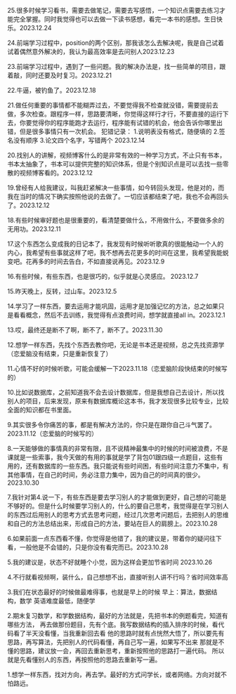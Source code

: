25.很多时候学习看书，需要去做笔记，需要去写感悟，一个知识点需要去练习才能完全掌握。同时我觉得也可以去做一下读书感想，看完一本书的感想。生日快乐。2023.12.24

24.前端学习过程中，position的两个区别，那我该怎么去解决呢，我是自己试着试着偶然意外解决的，我认为最高效率是去问别人2023.12.23

23.前端学习过程中，遇到了一些问题。我的解决办法是，找一些简单的项目，跟着敲，同时还要及时复习。2023.12.21

22.牛逼，被钓鱼了。2023.12.18

21.做任何重要的事情都不能糊弄过去，不要觉得我不检查就没错，需要提前去做，多次检查。跟程序一样，思路要清晰，你觉得这样行才行，不要直接的运行下去，你要觉得你的程序能跑才去运行，程序能有试错的机会，他会告诉你哪里出错，但是很多事情只有一次机会。
犯错记录：
1.说明表没有格式，随便填的
2.签名没有顺序
3.论文四个名字，写错两个
2023.12.14

20.找别人的讲解，视频博客什么的是非常有效的一种学习方式，不止只有书本，书本太抽象了，书本可以提供完整的知识体系，但是个别知识点是可以去找一些零散的视频博客看的。2023.12.12

19.曾经有人给我建议，叫我赶紧解决一些事情，如今转回头发现，他是对的，而我在当时的情况下确实按照他说的去做了。一切应该都结束了吧，我也不会再回头了。2023.12.12

18.有些时候审好题也是很重要的，看清楚要做什么，不用做什么，不要做多余的无用功。2023.12.11

17.这个东西怎么变成我的日记本了，我发现有时候听听歌真的很能触动一个人的内心，我希望有些事就这样了吧，我不想再去花更多的时间在这里，我希望我能蜕变吧。花再多的时间去告白，不如直接说再见。2023.12.9

16.有些时候，有些东西，也是很巧的，似乎就是心灵感应。 2023.12.7

15.昨天晚上，反转，过山车。2023.12.5

14.学习了一样东西，要去运用才能巩固，运用才是加强记忆的方法，总之如果只是看看概念，然后不去训练，我觉得有点浪费时间，想学就直接all in。2023.12.1

13.哎，最终还是断不了啊，断不了，断不了。2023.11.30

12.想学一样东西，先找个东西去教你吧，无论是书本还是视频，总之先找资源学（恋爱脑没有结束，只是重新恢复了）

11.心情不好的时候听歌，可能会缓解一下2023.11.18（恋爱脑阶段快结束的时候写的）

10.比如说数据库，之前知道我不会去设计数据库，但是我想自己去设计，所以找别人的项目，后来发现，原来有数据库概论这本书，我才发现很多比较专业，比较全面的知识都在书里面。

9.其实很多令你痛苦的事，都是有解决方法的，你只是在跟你自己斗气罢了。2023.11.12（恋爱脑的时候写的）

8.一天能够做的事情真的非常有限，且不说精神最集中的时候的时间被浪费，不是课就是一些索事，我今天做的有用的事就是学了背包01跟四级一点题目，这些有用的，还有数据库的一些东西。我只能说有些时间困，有些时间注意力不集中，有其他事情，在自己的时间，务必注意力集中，因为自己的时间真的很少。2023.10.30

7.我针对第4.说一下，有些东西是要去学习别人的才能做到更好，自己想的可能是不够好的。但是什么时候要学习别人的，什么的要自己思考，我觉得是在学习别人的东西过后用别人的思考方式去思考问题，经过几次思考问题后，去把别人的思维和自己的方法总结出来，形成自己的方法，要站在巨人的肩膀上。2023.10.28

6.如果前面一点东西看不懂，你觉得是他错了，我的建议是，带着你的疑问往下看，一般他是不会错的，只是你没有看完而已。2023.10.28

5.我的建议是，状态不好就睡个小觉，因为这样会更加节省时间   2023.10.26

4.不行就看视频啊，装什么，自己想想不出，直接听别人讲不行吗？省时间效率高

3.我们在状态最好的时候做最难得事，也就是早上的时候
早上：算法，数据结构，数学
英语难度最低，随便学

2.期末复习数学，和学数据结构，最好的方法就是，先把书本的例题看完，知道有哪些方法，
再去做那份题目，先有个底。我写数据结构的插入排序的时候，看代码看了半天没看懂，当我重新回去看
他的思路时就有点恍然大悟了，所以要先有思路，再写算法，先把别人的代码看懂，再自己写一遍，如果写不出来
那就是不懂的思路，建议放一会，再回去重新思考，重新按照他的思路打一遍代码。
所以就是先看懂别人的东西，再按照他的思路去重新写一遍。

1.想学一样东西，找对方向，再去学。最好的方式问学长，或者网络。方向对就不怕路远。